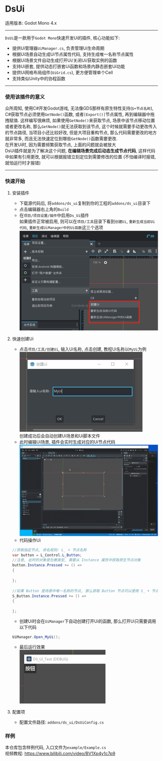 # DsUi

适用版本: Godot Mono 4.x

---
`DsUi`是一款用于`Godot Mono`快速开发Ui的插件, 核心功能如下:
* 提供Ui管理器`UiManager.cs`, 负责管理Ui生命周期
* 根据Ui场景自动生成Ui节点属性代码, 支持生成唯一名称节点属性
* 根据Ui场景文件自动生成打开Ui/关闭Ui/获取实例的函数
* 支持Ui嵌套, 提供动态打嵌套Ui函数和场景内静态嵌套Ui功能
* 提供Ui网格布局组件(`UiGrid.cs`), 更方便管理单个Cell
* 支持类似Unity中的协程函数

---
### 使用该插件的意义
众所周知, 使用C#开发Godot游戏, 无法像GDS那样有原生特性支持(`$+节点名称`), C#获取节点必须使用`GetNode()`函数, 或者`[Export()]`节点属性, 再到编辑器中拖拽赋值. 这样编写很麻烦, 如果使用`GetNode()`来获取节点, 场景中该节点移动位置或者更改名称, 那么`GetNode()`就无法获取到该节点, 这个时候就需要手动更改传入的节点路径, 当项目小还比较好改, 但是大项目重构节点, 那么代码需要更改的地方就非常多, 而且无法快速定位到哪些`GetNode()`函数需要更改.  
在开发Ui时, 因为需要频繁获取节点, 上面的问题就会被放大  
DsUi插件就是为了解决这个问题, **在编辑场景完成后动态生成节点代码**, 这样代码中如果有引用更改, 就可以根据报错立刻定位到需要修改的位置 (不怕编译时报错, 就怕运行时才报错)

---
### 快速开始
1. 安装插件
   * 下载源代码后, 将`addons/ds_ui`复制到你的工程的`addons/ds_ui`目录下
   * 点击编辑器右上角的`Build`
   * 在`项目/项目设置/插件`中启用`Ds_Ui`插件  
   如果插件正常被启用, 则可以在`项目/工具`目录下看到`创建Ui`, `重新生成当前Ui代码`, `重新生成UiManager中的Ui函数`这三个选项  
   ![img.png](image/img.png)  

2. 快速创建Ui
    * 点击`项目/工具/创建Ui`, 输入Ui名称, 点击创建, 教程Ui名称以`MyUi`为例  
    ![img.png](image/img2.png)  
    创建成功后会自动创建Ui场景和Ui脚本文件  
    * 此时编辑Ui场景, 插件会实时生成对应的Ui节点代码  
    ![gif.gif](image/gif.gif)  
    * 代码操作Ui
    ```csharp
    //获取指定节点, 命名规则: L_ + 节点名称
    var button = L_Control.L_Button;
    //注意, 此时的对象是包裹类型, 需要从 Instance 属性中获取原生节点对象
    button.Instance.Pressed += () =>
    {
        
    };
    
    //如果 Button 是场景中唯一名称的节点, 那么获取 Button 节点可以使用 S_ + 节点名称 缩写方式
    S_Button.Instance.Pressed += () =>
    {
        
    };
    ```
    * 创建Ui时会在`UiManager`下自动创建打开Ui的函数, 那么打开Ui只需要调用以下代码
    ```csharp
    UiManager.Open_MyUi();
    ```
    * 最后运行效果  
    ![img.png](image/img3.png)

3. 配置项
    * 配置文件路径: `addons/ds_ui/DsUiConfig.cs`

### 样例
本仓库包含样例代码, 入口文件为`example/Example.cs`  
视频教程: https://www.bilibili.com/video/BV1Xp4y1c7p9